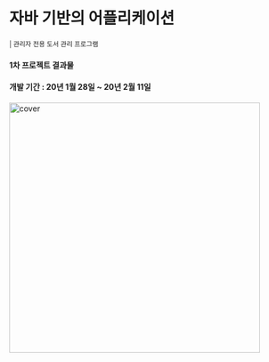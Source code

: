 <h1>자바 기반의 어플리케이션</h1><small> | 관리자 전용 도서 관리 프로그램</small>
<h4>1차 프로젝트 결과물<h4>
<h4>개발 기간 : 20년 1월 28일 ~ 20년 2월 11일</h4>

<img width=450 src="https://user-images.githubusercontent.com/57349788/86526169-498f7b80-becb-11ea-896f-934e126f3ca5.PNG" alt ="cover"/>
